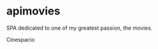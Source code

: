 # apimovies
SPA dedicated to one of my greatest passion, the movies.


<div background="#000000">
Cinespacio
</div>
